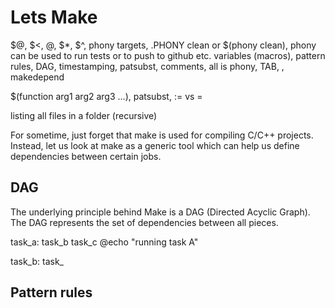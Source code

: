 # Lets Make

$@, $<, @, $*, $^, phony targets, .PHONY clean or $(phony clean), phony can be used to run tests or to push to github etc. variables (macros), pattern rules, DAG, timestamping, patsubst, comments, all is phony, TAB, \, makedepend

$(function arg1 arg2 arg3 ...), patsubst, := vs =

listing all files in a folder (recursive)

For sometime, just forget that make is used for compiling C/C++ projects. Instead, let us look at make as a generic tool which can help us define dependencies between certain jobs.

## DAG

The underlying principle behind Make is a DAG (Directed Acyclic Graph). The DAG represents the set of dependencies between all pieces.

task_a: task_b task_c
    @echo "running task A"

task_b: task_


## Pattern rules